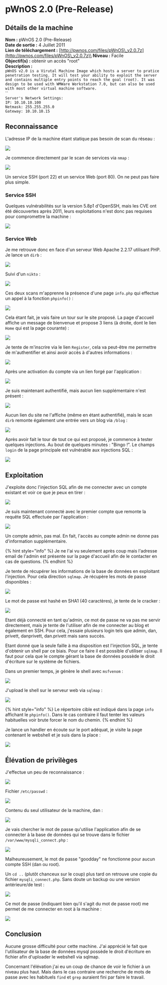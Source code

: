 # pWnOS 2.0 (Pre-Release)

## Détails de la machine

**Nom :** pWnOS 2.0 (Pre-Release)\
**Date de sortie :** 4 Juillet 2011\
**Lien de téléchargement :** [http://pwnos.com/files/pWnOS\_v2.0.7z](http://pwnos.com/files/pWnOS\_v2.0.7z)\
**Niveau :** Facile\
**Objectif(s) :** obtenir un accès "root"\
**Description :**\
`pWnOS v2.0 is a Virutal Machine Image which hosts a server to pratice penetration testing. It will test your ability to exploit the server and contains multiple entry points to reach the goal (root). It was design to be used with WMWare Workstation 7.0, but can also be used with most other virtual machine software.`\
``\
`Server's Network Settings:`\
`IP: 10.10.10.100`\
`Netmask: 255.255.255.0`\
`Gateway: 10.10.10.15`

## Reconnaissance

L'adresse IP de la machine étant statique pas besoin de scan du réseau :

![](../../../.gitbook/assets/1800b61673fdffcc34d1c883cbe67ac2.png)

Je commence directement par le scan de services via `nmap` :

![](../../../.gitbook/assets/1f6222a8a24ac1fd029c54628f1ff19a.png)

Un service SSH (port 22) et un service Web (port 80). On ne peut pas faire plus simple.

### Service SSH

Quelques vulnérabilités sur la version 5.8p1 d'OpenSSH, mais les CVE ont été découvertes après 2011, leurs exploitations n'est donc pas requises pour compromettre la machine :

![](../../../.gitbook/assets/b6bfbeaff127198f4893e32a4a37c31c.png)

### Service Web

Je me retrouve donc en face d'un serveur Web Apache 2.2.17 utilisant PHP. Je lance un `dirb` :

![](../../../.gitbook/assets/04c759cc0144b6f984a5bbb5abe98459.png)

Suivi d'un `nikto` :

![](../../../.gitbook/assets/3810de0d0b7b42863fefcbce5cf562fc.png)

Ces deux scans m'apprenne la présence d'une page `info.php` qui effectue un appel à la fonction `phpinfo()` :

![](../../../.gitbook/assets/d24253082253f33f3917010130ea0307.png)

Cela étant fait, je vais faire un tour sur le site proposé. La page d'accueil affiche un message de bienvenue et propose 3 liens (à droite, dont le lien `Home` qui est la page courante) :

![](../../../.gitbook/assets/515a26491044826578325bc04b416d2b.png)

Je tente de m'inscrire via le lien `Register`, cela va peut-être me permettre de m'authentifier et ainsi avoir accès à d'autres informations :

![](../../../.gitbook/assets/68d009db34acbae94c1c68734c263377.png)

Après une activation du compte via un lien forgé par l'application :

![](../../../.gitbook/assets/4c7e10c440221bdfe2c25751a3dc24fd.png)

Je suis maintenant authentifié, mais aucun lien supplémentaire n'est présent :

![](../../../.gitbook/assets/c7ac4885d84e40aee4e3a7bdabeb2ad9.png)

Aucun lien du site ne l'affiche (même en étant authentifié), mais le scan `dirb` remonte également une entrée vers un blog via `/blog` :

![](../../../.gitbook/assets/6cea206a447f388f9a5ff33cefaff289.png)

Après avoir fait le tour de tout ce qui est proposé, je commence à tester quelques injections. Au bout de quelques minutes : "Bingo !". Le champs `login` de la page principale est vulnérable aux injections SQL :

![](../../../.gitbook/assets/b32979ed28dd1ab344aaba2b22f6f538.png)

## Exploitation

J'exploite donc l'injection SQL afin de me connecter avec un compte existant et voir ce que je peux en tirer :

![](../../../.gitbook/assets/6828d78ef241b25bbee0150c2f0bc71e.png)

Je suis maintenant connecté avec le premier compte que remonte la requête SQL effectuée par l'application :

![](../../../.gitbook/assets/addd90b3eaae79d95996067a8565a534.png)

Un compte admin, pas mal. En fait, l'accès au compte admin ne donne pas d'information supplémentaire.

{% hint style="info" %}
Je ne l'ai vu seulement après coup mais l'adresse email de l'admin est présente sur la page d'accueil afin de le contacter en cas de questions.
{% endhint %}

Je tente de récupérer les informations de la base de données en exploitant l'injection. Pour cela direction `sqlmap`. Je  récupère les mots de passe disponibles :

![](../../../.gitbook/assets/b77bffe730d7eb785dee822857ee3936.png)

Le mot de passe est hashé en SHA1 (40 caractères), je tente de le cracker :

![](../../../.gitbook/assets/cf0627b44f73e69fb881a86621297b43.png)

Etant déjà connecté en tant qu'admin, ce mot de passe ne va pas me servir directement, mais je tente de l'utiliser afin de me connecter au blog et également en SSH. Pour cela, j'essaie plusieurs login tels que admin, dan, privett, danprivett, dan.privett mais sans succès.

Etant donné que la seule faille à ma disposition est l'injection SQL, je tente d'obtenir un shell par ce biais. Pour ce faire il est possible d'utiliser `sqlmap`. Il faut pour cela que le compte gérant la base de données possède le droit d'écriture sur le système de fichiers.

Dans un premier temps, je génère le shell avec `msfvenom` :

![](../../../.gitbook/assets/b3cd3eb65947989d0e23a172abf6965c.png)

J'upload le shell sur le serveur web via `sqlmap` :

![](../../../.gitbook/assets/1f46249ab525fe746cbf035db4a80398.png)

{% hint style="info" %}
Le répertoire cible est indiqué dans la page `info` affichant le `phpinfo()`. Dans le cas contraire il faut tenter les valeurs habituelles voir brute forcer le nom du chemin.
{% endhint %}

Je lance un handler en écoute sur le port adéquat, je visite la page contenant le webshell et je suis dans la place :

![](../../../.gitbook/assets/92bf2ae7c90fa56f8258829a9c21c338.png)

## Élévation de privilèges

J'effectue un peu de reconnaissance :

![](../../../.gitbook/assets/06537bbd3b2156df507c637922492e43.png)

Fichier `/etc/passwd` :

![](../../../.gitbook/assets/c30bea8dbe54d09478e258efc8f9547f.png)

Contenu du seul utilisateur de la machine, dan :

![](../../../.gitbook/assets/c6b6b7f82e2bede5f75d82813eae8ca8.png)

Je vais chercher le mot de passe qu'utilise l'application afin de se connecter à la base de données qui se trouve dans le fichier `/var/www/mysqli_connect.php` :

![](../../../.gitbook/assets/bab38a17bbef8c27589c1d6341c3b18e.png)

Malheureusement, le mot de passe "goodday" ne fonctionne pour aucun compte SSH (dan ou root).&#x20;

Un `cd ..` (plutôt chanceux sur le coup) plus tard on retrouve une copie du fichier `mysqli_connect.php`. Sans doute un backup ou une version antérieure/de test :

![](../../../.gitbook/assets/b994308ce0f2cf9ba03168bc4a5635cd.png)

Ce mot de passe (indiquant bien qu'il s'agit du mot de passe root) me permet de me connecter en root à la machine :

![](../../../.gitbook/assets/27214758cc7845b06d85a1b118a564c0.png)

## Conclusion

Aucune grosse difficulté pour cette machine. J'ai apprécié le fait que l'utilisateur de la base de données mysql possède le droit d'écriture en fichier afin d'uploader le webshell via sqlmap.

Concernant l'élévation j'ai eu un coup de chance de voir le fichier à un niveau plus haut. Mais dans le cas contraire une recherche de mots de passe avec les habituels `find` et `grep` auraient fini par faire le travail.

